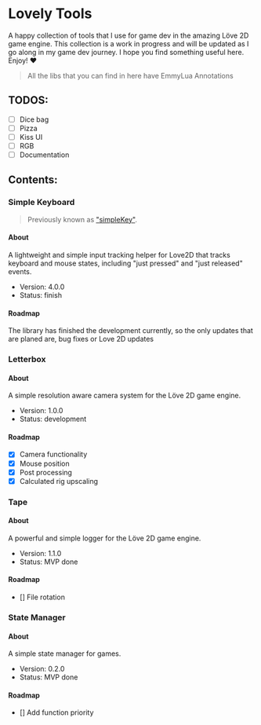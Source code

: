 # Lovely Tools

A happy collection of tools that I use for game dev in the amazing Löve 2D game
engine. This collection is a work in progress and will be updated as I go along
in my game dev journey. I hope you find something useful here. Enjoy! ♥

> All the libs that you can find in here have EmmyLua Annotations

## TODOS:

- [ ] Dice bag
- [ ] Pizza
- [ ] Kiss UI
- [ ] RGB
- [ ] Documentation

## Contents:

### Simple Keyboard

> Previously known as
> ["simpleKey"](https://github.com/nicolas-sabbatini/simpleKey).

#### About

A lightweight and simple input tracking helper for Love2D that tracks keyboard
and mouse states, including "just pressed" and "just released" events.

- Version: 4.0.0
- Status: finish

#### Roadmap

The library has finished the development currently, so the only updates that are
planed are, bug fixes or Love 2D updates

### Letterbox

#### About

A simple resolution aware camera system for the Löve 2D game engine.

- Version: 1.0.0
- Status: development

#### Roadmap

- [x] Camera functionality
- [x] Mouse position
- [x] Post processing
- [x] Calculated rig upscaling

### Tape

#### About

A powerful and simple logger for the Löve 2D game engine.

- Version: 1.1.0
- Status: MVP done

#### Roadmap

- [] File rotation

### State Manager

#### About

A simple state manager for games.

- Version: 0.2.0
- Status: MVP done

#### Roadmap

- [] Add function priority

